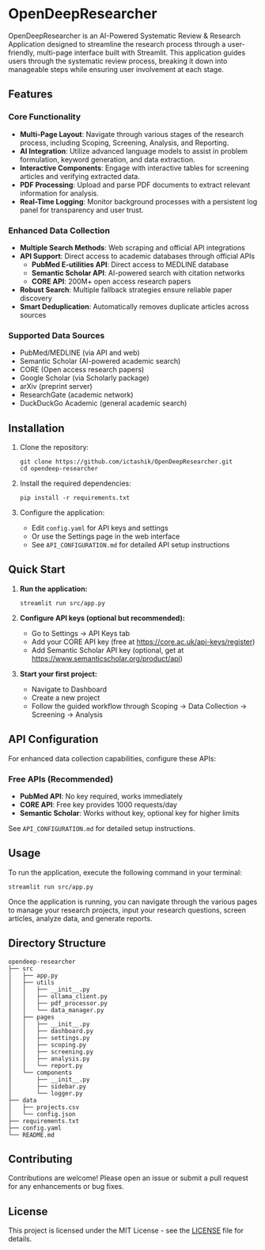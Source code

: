 # OpenDeepResearcher

OpenDeepResearcher is an AI-Powered Systematic Review & Research Application designed to streamline the research process through a user-friendly, multi-page interface built with Streamlit. This application guides users through the systematic review process, breaking it down into manageable steps while ensuring user involvement at each stage.

## Features

### Core Functionality
- **Multi-Page Layout**: Navigate through various stages of the research process, including Scoping, Screening, Analysis, and Reporting.
- **AI Integration**: Utilize advanced language models to assist in problem formulation, keyword generation, and data extraction.
- **Interactive Components**: Engage with interactive tables for screening articles and verifying extracted data.
- **PDF Processing**: Upload and parse PDF documents to extract relevant information for analysis.
- **Real-Time Logging**: Monitor background processes with a persistent log panel for transparency and user trust.

### Enhanced Data Collection
- **Multiple Search Methods**: Web scraping and official API integrations
- **API Support**: Direct access to academic databases through official APIs
  - **PubMed E-utilities API**: Direct access to MEDLINE database
  - **Semantic Scholar API**: AI-powered search with citation networks
  - **CORE API**: 200M+ open access research papers
- **Robust Search**: Multiple fallback strategies ensure reliable paper discovery
- **Smart Deduplication**: Automatically removes duplicate articles across sources

### Supported Data Sources
- PubMed/MEDLINE (via API and web)
- Semantic Scholar (AI-powered academic search)
- CORE (Open access research papers)
- Google Scholar (via Scholarly package)
- arXiv (preprint server)
- ResearchGate (academic network)
- DuckDuckGo Academic (general academic search)

## Installation

1. Clone the repository:
   ```
   git clone https://github.com/ictashik/OpenDeepResearcher.git
   cd opendeep-researcher
   ```

2. Install the required dependencies:
   ```
   pip install -r requirements.txt
   ```

3. Configure the application:
   - Edit `config.yaml` for API keys and settings
   - Or use the Settings page in the web interface
   - See `API_CONFIGURATION.md` for detailed API setup instructions

## Quick Start

1. **Run the application:**
   ```
   streamlit run src/app.py
   ```

2. **Configure API keys (optional but recommended):**
   - Go to Settings → API Keys tab
   - Add your CORE API key (free at https://core.ac.uk/api-keys/register)
   - Add Semantic Scholar API key (optional, get at https://www.semanticscholar.org/product/api)

3. **Start your first project:**
   - Navigate to Dashboard
   - Create a new project
   - Follow the guided workflow through Scoping → Data Collection → Screening → Analysis

## API Configuration

For enhanced data collection capabilities, configure these APIs:

### Free APIs (Recommended)
- **PubMed API**: No key required, works immediately
- **CORE API**: Free key provides 1000 requests/day
- **Semantic Scholar**: Works without key, optional key for higher limits

See `API_CONFIGURATION.md` for detailed setup instructions.

## Usage

To run the application, execute the following command in your terminal:
```
streamlit run src/app.py
```

Once the application is running, you can navigate through the various pages to manage your research projects, input your research questions, screen articles, analyze data, and generate reports.

## Directory Structure

```
opendeep-researcher
├── src
│   ├── app.py
│   ├── utils
│   │   ├── __init__.py
│   │   ├── ollama_client.py
│   │   ├── pdf_processor.py
│   │   └── data_manager.py
│   ├── pages
│   │   ├── __init__.py
│   │   ├── dashboard.py
│   │   ├── settings.py
│   │   ├── scoping.py
│   │   ├── screening.py
│   │   ├── analysis.py
│   │   └── report.py
│   └── components
│       ├── __init__.py
│       ├── sidebar.py
│       └── logger.py
├── data
│   ├── projects.csv
│   └── config.json
├── requirements.txt
├── config.yaml
└── README.md
```

## Contributing

Contributions are welcome! Please open an issue or submit a pull request for any enhancements or bug fixes.

## License

This project is licensed under the MIT License - see the [LICENSE](LICENSE) file for details.
